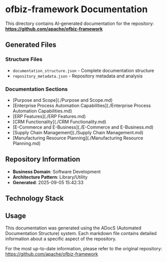 # ofbiz-framework Documentation

This directory contains AI-generated documentation for the repository: **https://github.com/apache/ofbiz-framework**

## Generated Files

### Structure Files
- `documentation_structure.json` - Complete documentation structure
- `repository_metadata.json` - Repository metadata and analysis

### Documentation Sections
- [Purpose and Scope](./Purpose and Scope.md)
- [Enterprise Process Automation Capabilities](./Enterprise Process Automation Capabilities.md)
- [ERP Features](./ERP Features.md)
- [CRM Functionality](./CRM Functionality.md)
- [E-Commerce and E-Business](./E-Commerce and E-Business.md)
- [Supply Chain Management](./Supply Chain Management.md)
- [Manufacturing Resource Planning](./Manufacturing Resource Planning.md)

## Repository Information

- **Business Domain**: Software Development
- **Architecture Pattern**: Library/Utility
- **Generated**: 2025-09-05 15:42:33

## Technology Stack


## Usage

This documentation was generated using the ADocS (Automated Documentation Structure) system. Each markdown file contains detailed information about a specific aspect of the repository.

For the most up-to-date information, please refer to the original repository: https://github.com/apache/ofbiz-framework
